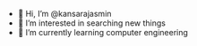 - 👋 Hi, I’m @kansarajasmin
- 👀 I’m interested in searching new things 
- 🌱 I’m currently learning computer engineering



